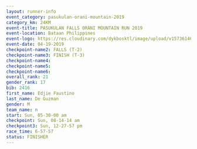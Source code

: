 ```yaml
---
layout: runner-info 
event_category: pasukulan-orani-mountain-2019 
category_km: 24KM 
event-title: PASUKULAN FALLS ORANI MOUNTAIN RUN 2019 
event-location: Bataan Philippines 
event-logo: https://res.cloudinary.com/dykbosktl/image/upload/v1573614687/Logo/Pasukulan_Logo_ndzbkp.jpg
event-date: 04-19-2019 
checkpoint-name2: FALLS (T-2) 
checkpoint-name3: FINISH (T-3) 
checkpoint-name4: 
checkpoint-name5: 
checkpoint-name6: 
overall_rank: 21
gender_rank: 17
bib: 2416
first_name: Edjie Faustino
last_name: De Guzman
gender: M
team_name: n
start: Sun, 05-30-00 am
checkpoint: Sun, 08-14-14 am
checkpoint3: Sun, 12-27-57 pm
race_time: 6-57-57
status: FINISHER
---
```

